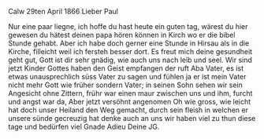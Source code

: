  Calw 29ten April 1866
Lieber Paul

Nur eine paar liegne, ich hoffe du hast heute ein guten tag, wärest du hier gewesen du hätest deinen papa hören können in Kirch wo er die bibel Stunde gehabt. Aber ich habe doch gerner eine Stunde in Hirsau als in die Kirche, filleicht weil ich fersteh besser dort. Es freut mich deine gesundheit geht gut, Gott ist dir sehr gnädig, wie auch uns nach leib und seel. Wir sind jetzt Kinder Gottes haben den Geist empfangen der ruft Aba Vater, es ist etwas unausprechlich süss Vater zu sagen und fühlen ja er ist mein Vater nicht mehr Gott wie früher sondern Vater; in seinen Sohn sehen wir sein Angesicht ohne Zittern, frühr war einen maur zwischen uns und ihm, furcht und angst war da, Aber jetzt versöhnt angenomen Oh wie gross, wie leicht hat doch unser Heiland den Weg gemacht, durch sein fleish in welchen er unsere sünde gecreuzig hat denke auch an uns wir haben viel zu thun diese tage und bedürfen viel Gnade
 Adieu Deine JG.

